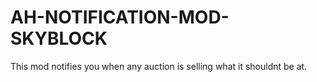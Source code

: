 # AH-NOTIFICATION-MOD-SKYBLOCK
This mod notifies you when any auction is selling what it shouldnt be at.
